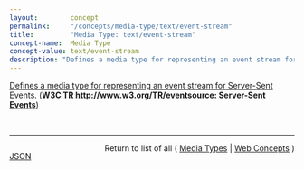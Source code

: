 ```yaml
---
layout:        concept
permalink:     "/concepts/media-type/text/event-stream"
title:         "Media Type: text/event-stream"
concept-name:  Media Type
concept-value: text/event-stream
description: "Defines a media type for representing an event stream for Server-Sent Events."
---
```


[Defines a media type for representing an event stream for Server-Sent Events.](http://www.w3.org/TR/eventsource/#text-event-stream "Read documentation for Media Type &#34;text/event-stream&#34;") (**[W3C TR http://www.w3.org/TR/eventsource: Server-Sent Events](/specs/W3C/TR/eventsource " specification defines an API for opening an HTTP connection for receiving push notifications from a server in the form of DOM events. The API is designed such that it can be extended to work with other push notification schemes such as Push SMS.")**)

<br/>
<hr/>

<p style="float : left"><a href="./text/event-stream.json" title="JSON representing this particular Web Concept value">JSON</a></p>
<p style="text-align: right">Return to list of all ( <a href="../media-type/">Media Types</a> | <a href="../">Web Concepts</a> )</p>

